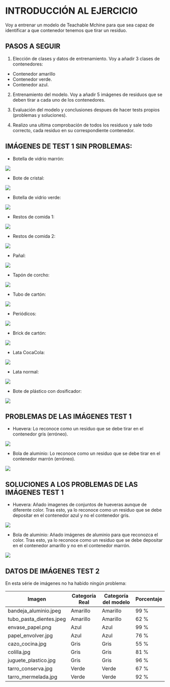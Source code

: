 # INTRODUCCIÓN AL EJERCICIO

Voy a entrenar un modelo de Teachable Mchine para que sea capaz de identificar a que contenedor tenemos que tirar un residuo.

## PASOS A SEGUIR

1. Elección de clases y datos de entrenamiento.
Voy a añadir 3 clases de contenedores:
 * Contenedor amarillo
 * Contenedor verde.
 * Contenedor azul.
 
2. Entrenamiento del modelo.
Voy a añadir 5 imágenes de residuos que se deben tirar a cada uno de los contenedores.

3. Evaluación del modelo y conclusiones despues de hacer tests propios (problemas y soluciones).

4. Realizo una ultima comprobación de todos los residuos y sale todo correcto, cada residuo en su correspondiente contenedor.

## IMÁGENES DE TEST 1 SIN PROBLEMAS:
* Botella de vidrio marrón:

![](https://github.com/neusmartinez/IA-docs/blob/main/BOTELLA%20VIDRIO%20MARRO%CC%81N.png)

* Bote de cristal:

![](https://github.com/neusmartinez/IA-docs/blob/main/BOTE%20DE%20CRISTAL.png)

* Botella de vidrio verde:

![](https://github.com/neusmartinez/IA-docs/blob/main/BOTELLA%20VERDE.png)

* Restos de comida 1:

![](https://github.com/neusmartinez/IA-docs/blob/main/RESTOS%201.png)

* Restos de comida 2:

![](https://github.com/neusmartinez/IA-docs/blob/main/RESTOS%202.png)

* Pañal:

![](https://github.com/neusmartinez/IA-docs/blob/main/PAN%CC%83AL.png)


* Tapón de corcho:

![](https://github.com/neusmartinez/IA-docs/blob/main/TAPO%CC%81N%20DE%20CORCHO.png)

* Tubo de cartón:

![](https://github.com/neusmartinez/IA-docs/blob/main/ROLLO%20DE%20CARTO%CC%81N.png)

* Periódicos: 

![](https://github.com/neusmartinez/IA-docs/blob/main/PERIO%CC%81DICOS.png)

* Brick de cartón:

![](https://github.com/neusmartinez/IA-docs/blob/main/BRICK.png)

* Lata CocaCola:

![](https://github.com/neusmartinez/IA-docs/blob/main/LATA%20%20COCACOLA.png)

* Lata normal:

![](https://github.com/neusmartinez/IA-docs/blob/main/LATA%20NORMAL.png)

* Bote de plástico con dosificador:

![](https://github.com/neusmartinez/IA-docs/blob/main/CHUFCHUF.png)

## PROBLEMAS DE LAS IMÁGENES TEST 1
* Huevera: Lo reconoce como un residuo que se debe tirar en el contenedor gris (erróneo).

![](https://github.com/neusmartinez/IA-docs/blob/main/PROBLEMA%20HUEVERA.png)

* Bola de aluminio: Lo reconoce como un residuo que se debe tirar en el contenedor marrón (erróneo).

![](https://github.com/neusmartinez/IA-docs/blob/main/PROBLEMA%20BOLA%20ALUMINIO.png)

## SOLUCIONES A LOS PROBLEMAS DE LAS IMÁGENES TEST 1
* Huevera: Añado imagenes de conjuntos de hueveras aunque de diferente color. Tras esto, ya lo reconoce como un residuo que se debe depositar en el contenedor azul y no el contenedor gris.

![](https://github.com/neusmartinez/IA-docs/blob/main/SOLUCIO%CC%81N%20HUEVERA.png)

* Bola de aluminio: Añado imágenes de aluminio para que reconozca el color. Tras esto, ya lo reconoce como un residuo que se debe depositar en el contenedor amarillo y no en el contenedor marrón.

![](https://github.com/neusmartinez/IA-docs/blob/main/SOLUCIO%CC%81N%20BOLA%20ALUMINIO.png)


## DATOS DE IMÁGENES TEST 2
En esta série de imágenes no ha habido ningún problema:

| Imagen                  | Categoría Real | Categoría del modelo | Porcentaje |
|-------------------------|----------------|----------------------|------------|
| bandeja_aluminio.jpeg   | Amarillo       | Amarillo             | 99 %       |
| tubo_pasta_dientes.jpeg | Amarillo       | Amarillo             | 62 %       |
| envase_papel.png        | Azul           | Azul                 | 99 %       |
| papel_envolver.jpg      | Azul           | Azul                 | 76 %       |
| cazo_cocina.jpg         | Gris           | Gris                 | 55 %       |
| colilla.jpg             | Gris           | Gris                 | 81 %       |
| juguete_plastico.jpg    | Gris           | Gris                 | 96 %       |
| tarro_conserva.jpg      | Verde          | Verde                | 67 %       |
| tarro_mermelada.jpg     | Verde          | Verde                | 92 %       |
